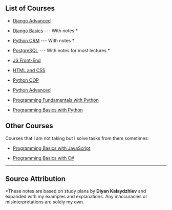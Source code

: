 ## List of Courses

-   [Django Advanced](https://github.com/vanya-koleva/softuni_courses/tree/main/django_advanced)

-   [Django Basics](https://github.com/vanya-koleva/softuni_courses/tree/main/django_basics) --- With notes \*

-   [Python ORM](https://github.com/vanya-koleva/softuni_courses/tree/main/python_orm) --- With notes \*

-   [PostgreSQL](https://github.com/vanya-koleva/softuni_courses/tree/main/postgresql) --- With notes for most lectures \*

-   [JS Front-End](https://github.com/vanya-koleva/softuni_courses/tree/main/js_front_end)

-   [HTML and CSS](https://github.com/vanya-koleva/softuni_courses/tree/main/html_and_css)

-   [Python OOP](https://github.com/vanya-koleva/softuni_courses/tree/main/python_oop)

-   [Python Advanced](https://github.com/vanya-koleva/softuni_courses/tree/main/python_advanced)

-   [Programming Fundamentals with Python](https://github.com/vanya-koleva/softuni_courses/tree/main/fundamentals)

-   [Programming Basics with Python](https://github.com/vanya-koleva/softuni_courses/tree/main/Programming_Basics)

## Other Courses

Courses that I am not taking but I solve tasks from them sometimes:

-   [Programming Basics with JavaScript](https://github.com/vanya-koleva/softuni_courses/tree/main/js_basics)

-   [Programming Basics with C#](https://github.com/vanya-koleva/softuni_courses/tree/main/csharp_basics)

---

## Source Attribution

\*These notes are based on study plans by **Diyan Kalaydzhiev** and expanded with my examples and explanations. Any inaccuracies or misinterpretations are solely my own.

